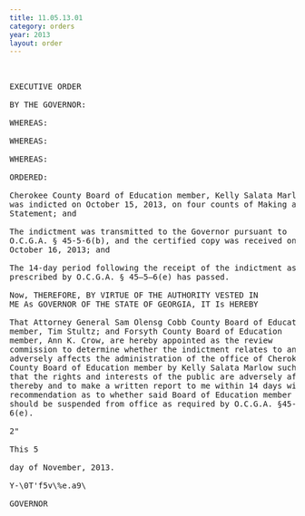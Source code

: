 ```yaml
---
title: 11.05.13.01
category: orders
year: 2013
layout: order
---
```


<pre> 

EXECUTIVE ORDER

BY THE GOVERNOR:

WHEREAS:

WHEREAS:

WHEREAS:

ORDERED:

Cherokee County Board of Education member, Kelly Salata Marlow,
was indicted on October 15, 2013, on four counts of Making a False
Statement; and

The indictment was transmitted to the Governor pursuant to
O.C.G.A. § 45-5-6(b), and the certified copy was received on
October 16, 2013; and

The 14-day period following the receipt of the indictment as
prescribed by O.C.G.A. § 45—5—6(e) has passed.

Now, THEREFORE, BY VIRTUE OF THE AUTHORITY VESTED IN
ME As GOVERNOR OF THE STATE OF GEORGIA, IT Is HEREBY

That Attorney General Sam Olensg Cobb County Board of Education
member, Tim Stultz; and Forsyth County Board of Education
member, Ann K. Crow, are hereby appointed as the review
commission to determine whether the indictment relates to and
adversely affects the administration of the office of Cherokee
County Board of Education member by Kelly Salata Marlow such
that the rights and interests of the public are adversely affected
thereby and to make a written report to me within 14 days with a
recommendation as to whether said Board of Education member
should be suspended from office as required by O.C.G.A. §45-5-
6(e).

2"

This 5

day of November, 2013.

Y-\0T'f5v\%e.a9\

GOVERNOR

</pre>
